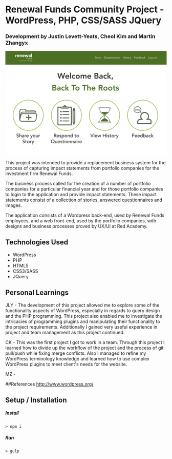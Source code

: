 # Renewal Funds Community Project - WordPress, PHP, CSS/SASS JQuery

### Development by Justin Levett-Yeats, Cheol Kim and Martin Zhangyx

![alt tag](./themes/renewal-funds/screenshot.png)

This project was intended to provide a replacement business system for the process of capturing impact statements from portfolio 
companies for the investment firm Renewal Funds.

The business process called for the creation of a number of portfolio companies for a particular financial year and for those portfolio companies
to login to the application and provide impact statements.  These impact statements consist of a collection of stories, answered questionnaires and images.

The application consists of a Wordpress back-end, used by Renewal Funds employees, and a web front-end, used by the portfolio companies, with 
designs and business processes proved by UX/UI at Red Academy.

## Technologies Used

- WordPress
- PHP
- HTML5
- CSS3/SASS
- JQuery

## Personal Learnings

JLY - The development of this project allowed me to explore some of the functionality aspects of WordPress, especially in regards to query design and the PHP programming.
This project also enabled me to investigate the intricacies of programming plugins and manipulating their functionality to the project requirements.  Additionally I gained 
very useful experience in project and team management as this project continued.

CK - This was the first project I got to work in a team. Through this project I learned how to divide up the workflow of the project and the process of git pull/push while fixing merge conflicts. 
Also I managed to refine my WordPress terminology knowledge and learned how to use complex WordPress plugins to meet client's needs for the website.

MZ - 

##References
http://www.wordpress.org/

## Setup / Installation

##### Install
`> npm i`

##### Run
`> gulp`